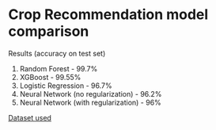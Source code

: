 # Crop Recommendation model comparison

Results (accuracy on test set)
1. Random Forest - 99.7%
2. XGBoost - 99.55%
3. Logistic Regression - 96.7%
4. Neural Network (no regularization) - 96.2%
5. Neural Network (with regularization) - 96%

[Dataset used](www.kaggle.com/datasets/varshitanalluri/crop-recommendation-dataset)

